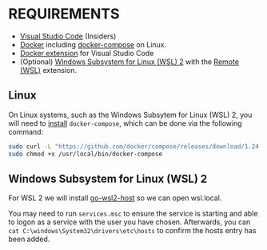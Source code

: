 # REQUIREMENTS

- [Visual Studio Code](https://code.visualstudio.com/) (Insiders)
- [Docker](https://www.docker.com/products/docker-desktop) including [docker-compose](#Linux) on Linux.
- [Docker extension](https://code.visualstudio.com/docs/azure/docker#_install-the-docker-extension) for Visual Studio Code
- (Optional) [Windows Subsystem for Linux (WSL) 2](https://docs.microsoft.com/en-us/windows/wsl/wsl2-install) with the [Remote (WSL)](https://code.visualstudio.com/docs/remote/wsl) extension.

## Linux

On Linux systems, such as the Windows Subsytem for Linux (WSL) 2, you will need to [install](https://docs.docker.com/compose/install/) `docker-compose`, which can be done via the following command:

```bash
sudo curl -L "https://github.com/docker/compose/releases/download/1.24.1/docker-compose-$(uname -s)-$(uname -m)" -o /usr/local/bin/docker-compose
sudo chmod +x /usr/local/bin/docker-compose
```

## Windows Subsystem for Linux (WSL) 2

For WSL 2 we will install [go-wsl2-host](https://github.com/shayne/go-wsl2-host) so we can open wsl.local.

You may need to run `services.msc` to ensure the service is starting and able to logon as a service with the user you have chosen. Afterwards, you can `cat C:\windows\System32\drivers\etc\hosts` to confirm the hosts entry has been added.
